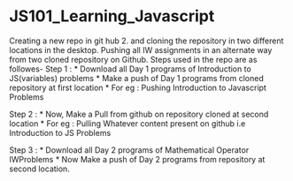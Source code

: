 # JS101_Learning_Javascript
Creating a new repo in git hub 2. and cloning the repository in two different locations in the desktop.
Pushing all IW assignments in an alternate way from two cloned
repository on Github.
Steps used in the repo are as followes-
Step 1 : * Download all Day 1 programs of Introduction to JS(variables) problems
				 * Make a push of Day 1 programs from cloned repository at first location
				 * For eg : Pushing Introduction to Javascript Problems

Step 2 : * Now, Make a Pull from github on repository cloned at second location 
         * For eg : Pulling Whatever content present on github i.e Introduction to JS Problems

Step 3 : * Download all Day 2 programs of Mathematical Operator IWProblems
				 * Now Make a push of Day 2 programs from repository at second location.
